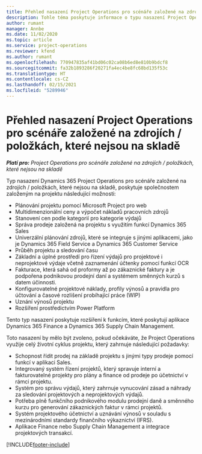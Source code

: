 ```yaml
---
title: Přehled nasazení Project Operations pro scénáře založené na zdrojích / položkách, které nejsou na skladě
description: Tohle téma poskytuje informace o typu nasazení Project Operations pro scénáře založené na zdrojích / položkách, které nejsou na skladě.
author: rumant
manager: Annbe
ms.date: 11/02/2020
ms.topic: article
ms.service: project-operations
ms.reviewer: kfend
ms.author: rumant
ms.openlocfilehash: 770947835af41bd06c02ca08b6ed8e810b9bdcf8
ms.sourcegitcommit: fa32b1893286f20271fa4ec4be8fc68bd135f53c
ms.translationtype: HT
ms.contentlocale: cs-CZ
ms.lasthandoff: 02/15/2021
ms.locfileid: "5289946"
---
```

# <a name="project-operations-for-resourcenon-stocked-based-scenarios-deployment-overview"></a>Přehled nasazení Project Operations pro scénáře založené na zdrojích / položkách, které nejsou na skladě

_**Platí pro:** Project Operations pro scénáře založené na zdrojích / položkách, které nejsou na skladě_

Typ nasazení Dynamics 365 Project Operations pro scénáře založené na zdrojích / položkách, které nejsou na skladě, poskytuje společnostem založeným na projektu následující možnosti:

- Plánování projektu pomocí Microsoft Project pro web
- Multidimenzionální ceny a výpočet nákladů pracovních zdrojů
- Stanovení cen podle kategorií pro kategorie výdajů
- Správa prodeje založená na projektu s využitím funkcí Dynamics 365 Sales
- Univerzální plánování zdrojů, které se integruje s jinými aplikacemi, jako je Dynamics 365 Field Service a Dynamics 365 Customer Service
- Průběh projektu a sledování času
- Základní a úplné prostředí pro řízení výdajů pro projektové i neprojektové výdaje včetně zaznamenání účtenky pomocí funkcí OCR
- Fakturace, která sahá od proformy až po zákaznické faktury a je podpořena podnikovou prodejní daní a systémem směnných kurzů s datem účinnosti.
- Konfigurovatelné projektové náklady, profily výnosů a pravidla pro účtování a časové rozlišení probíhající práce (WIP)
- Uznání výnosů projektu
- Rozšíření prostředictvím Power Platform

Tento typ nasazení poskytuje rozšíření k funkcím, které poskytují aplikace Dynamics 365 Finance a Dynamics 365 Supply Chain Management.

Toto nasazení by mělo být zvoleno, pokud očekáváte, že Project Operations využije celý životní cyklus projektu, který zahrnuje následující požadavky:

- Schopnost řídit prodej na základě projektu s jinými typy prodeje pomocí funkcí v aplikaci Sales.
- Integrovaný systém řízení projektů, který spravuje interní a fakturovatelné projekty pro plány a finance od prodeje po účetnictví v rámci projektu.
- Systém pro správu výdajů, který zahrnuje vynucování zásad a náhrady za sledování projektových a neprojektových výdajů.
- Potřeba plně funkčního podnikového modulu prodejní daně a směnného kurzu pro generování zákaznických faktur v rámci projektů.
- Systém projektového účetnictví a uznávání výnosů v souladu s mezinárodními standardy finančního výkaznictví (IFRS).
- Aplikace Finance nebo Supply Chain Management a integrace projektových transakcí.


[!INCLUDE[footer-include](../includes/footer-banner.md)]